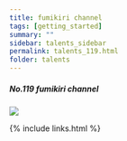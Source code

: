 ```yaml
---
title: fumikiri channel
tags: [getting_started]
summary: ""
sidebar: talents_sidebar
permalink: talents_119.html
folder: talents
---
```



##### No.119 fumikiri channel

![](https://yt3.ggpht.com/ytc/AKedOLTbCtN02EVfFE-YogZWgxCbRLhByR3LD-ACoef0xg=s176-c-k-c0x00ffffff-no-rj)






{% include links.html %}
